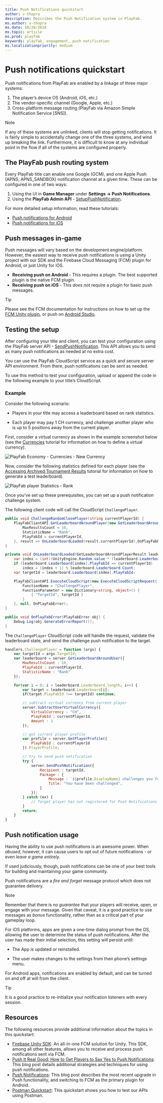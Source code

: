 ```yaml
---
title: Push Notifications quickstart
author: v-thopra
description: Describes the Push Notification system in PlayFab.
ms.author: v-thopra
ms.date: 10/26/2018
ms.topic: article
ms.prod: playfab
keywords: playfab, engagement, push notification
ms.localizationpriority: medium
---
```


# Push notifications quickstart

Push notifications from PlayFab are enabled by a linkage of three major systems:

1. The player’s device OS (Android, iOS, etc.)
2. The vendor-specific channel (Google, Apple, etc.)
3. Cross-platform message routing (PlayFab via Amazon Simple Notification Service [SNS]).

> [!NOTE]
> If any of these systems are unlinked, clients will stop getting notifications. It is fairly simple to accidentally change one of the three systems, and wind up breaking the link. Furthermore, it is difficult to know at any individual point in the flow if all of the systems are configured properly.

## The PlayFab push routing system

Every PlayFab title can enable one Google (GCM), and one Apple Push (APNS, APNS_SANDBOX) notification channel at a given time. These can be configured in one of two ways:

1. Using the UI in **Game Manager** under **Settings -> Push Notifications**.
2. Using the **PlayFab Admin API** - [SetupPushNotification](xref:titleid.playfabapi.com.admin.title-widedatamanagement.setuppushnotification).

For more detailed setup information, read these tutorials:

- [Push notifications for Android](push-notifications-for-android.md)
- [Push notifications for iOS](push-notifications-for-ios.md)

## Push messages in-game

Push messages will vary based on the development engine/platform. However, the easiest way to receive push notifications is using a Unity project with our SDK and the Firebase Cloud Messaging (FCM) plugin for Android, or just Unity for iOS.

- **Receiving push on Android** - This requires a plugin. The best supported plugin is the native FCM plugin.
- **Receiving push on iOS** - This *does not* require a plugin for basic push messages.

> [!TIP]
> Please see the FCM documentation for instructions on how to set up the [FCM Unity plugin](https://firebase.google.com/docs/cloud-messaging/unity/client), or push on [Android Studio](https://firebase.google.com/docs/cloud-messaging/android/client).

## Testing the setup

After configuring your title and client, you can test your configuration using the PlayFab server API - [SendPushNotification](xref:titleid.playfabapi.com.server.accountmanagement.sendpushnotification). This API allows you to send as many push notifications as needed at no extra cost.

You can use the PlayFab CloudScript service as a quick and secure server API environment. From there, push notifications can be sent as needed.

To use this method to test your configuration, upload or append the code in the following example to your title’s CloudScript.

### Example

Consider the following scenario:

- Players in your title may access a leaderboard based on rank statistics.

- Each player may pay 1 CH currency, and challenge another player who is up to 5 positions away from the current player.

First, consider a virtual currency as shown in the example screenshot below (see the [Currencies](../../commerce/economy/currencies.md) tutorial for information on how to define a virtual currency).

![PlayFab Economy - Currencies - New Currency](../media/tutorials/playfab-new-currency.png)

Now, consider the following statistics defined for each player (see the [Accessing Archived Tournament Results](../../social/tournaments-leaderboards/accessing-archived-tournament-results.md) tutorial for information on how to generate a test leaderboard).

![PlayFab player Statistics - Rank](../media/tutorials/playfab-statistics-player-rank.png)  

Once you've set up these prerequisites, you can set up a push notification challenge system.

The following client code will call the CloudScript `ChallengePlayer`.

```csharp
public void ChallengeRandomClosePlayer(string currentPlayerId) {
    PlayFabClientAPI.GetLeaderboardAroundPlayer(new GetLeaderboardAroundPlayerRequest() {
        MaxResultsCount = 10,
        StatisticName = "Rank",
        PlayFabId = currentPlayerId,
    }, result => OnLeaderboardLoaded(result,currentPlayerId),OnPlayFabError);
}

private void OnLeaderboardLoaded(GetLeaderboardAroundPlayerResult leaderboard, string currentPlayerId) {
    var index = (int)(UnityEngine.Random.value * (leaderboard.Leaderboard.Count-1));
    if (leaderboard.Leaderboard[index].PlayFabId == currentPlayerId)
        index = (index + 1) % leaderboard.Leaderboard.Count;
    var targetId = leaderboard.Leaderboard[index].PlayFabId;

    PlayFabClientAPI.ExecuteCloudScript(new ExecuteCloudScriptRequest() {
        FunctionName = "ChallengePlayer",
        FunctionParameter = new Dictionary<string, object>() {
            { "TargetId", targetId }
        }
    }, null, OnPlayFabError);
}

public void OnPlayFabError(PlayFabError obj) {
    Debug.Log(obj.GenerateErrorReport());
}
```

The `ChallengePlayer` CloudScript code will handle the request, validate the leaderboard state, and send the challenge push notification to the target.

```javascript
handlers.ChallengePlayer = function (args) {
    var targetId = args.TargetId;
    var leaderboard = server.GetLeaderboardAroundUser({
        MaxResultsCount : 10,
        PlayFabId : currentPlayerId,
        StatisticName : "Rank"
    });

    for(var i = 0; i < leaderboard.Leaderboard.length; i++) {
        var target = leaderboard.Leaderboard[i];
        if(target.PlayFabId !== targetId) continue;

        // subtract virtual currency from current player
        server.SubtractUserVirtualCurrency({
            VirtualCurrency : "CH",
            PlayFabId : currentPlayerId,
            Amount : 1
        });

        // get current player profile
        var profile = server.GetPlayerProfile({
            PlayFabId : currentPlayerId
        }).PlayerProfile;

        // try to send push notification
        try {
            server.SendPushNotification({
                Recipient : targetId,
                Package : {
                    Message : `${profile.DisplayName} challenges you for a battle!`,
                    Title: "You have been challenged",
                }
            });
        } catch (ex) {
            // Target player has not registered for Push Notifications
        }
        return;
    }
}
```

## Push notification usage

Having the ability to use push notifications is an awesome power. When *abused*, however, it can cause users to opt out of future notifications - or even *leave a game entirely*.

If used judiciously, though, push notifications can be one of your best tools for building and maintaining your game community.

Push notifications are a *fire and forget* message protocol which does not guarantee delivery.

> [!NOTE]
> Remember that there is *no guarantee* that your players will receive, open, or engage with your message. Given that caveat, it is a good practice to use messages as *bonus* functionality, rather than as a critical part of your gameplay loop.

For iOS platforms, apps are given a one-time dialog prompt from the OS, allowing the user to determine the status of push notifications. After the user has made their initial selection, this setting will persist until:

- The App is updated or reinstalled.

- The user makes changes to the settings from their phone’s settings menu.

For Android apps, notifications are enabled by default, and can be turned on and off at will from the client.

> [!TIP]
> It is a good practice to re-initialize your notification listeners with every session.

## Resources

The following resources provide additional information about the topics in this quickstart:

- [Firebase Unity SDK](https://firebase.google.com/docs/unity/setup):  An all-in-one FCM solution for Unity. This SDK, among all other features, allows you to receive and process push notifications sent via FCM.
- [Push It Real Good: How to Get Players to Say Yes to Push Notifications](https://blog.playfab.com/blog/push-it-real-good-how-get-players-say-yes-push-notifications/): This blog post details additional strategies and techniques for using push notifications.
- [Push Notifications](https://blog.playfab.com/blog/push-sep-17): This blog post describes the most recent upgrade in Push functionality, and switching to FCM as the primary plugin for Android.
- [Postman Quickstart](../../../sdks/postman/postman-quickstart.md): This quickstart shows you how to test our APIs using Postman.

